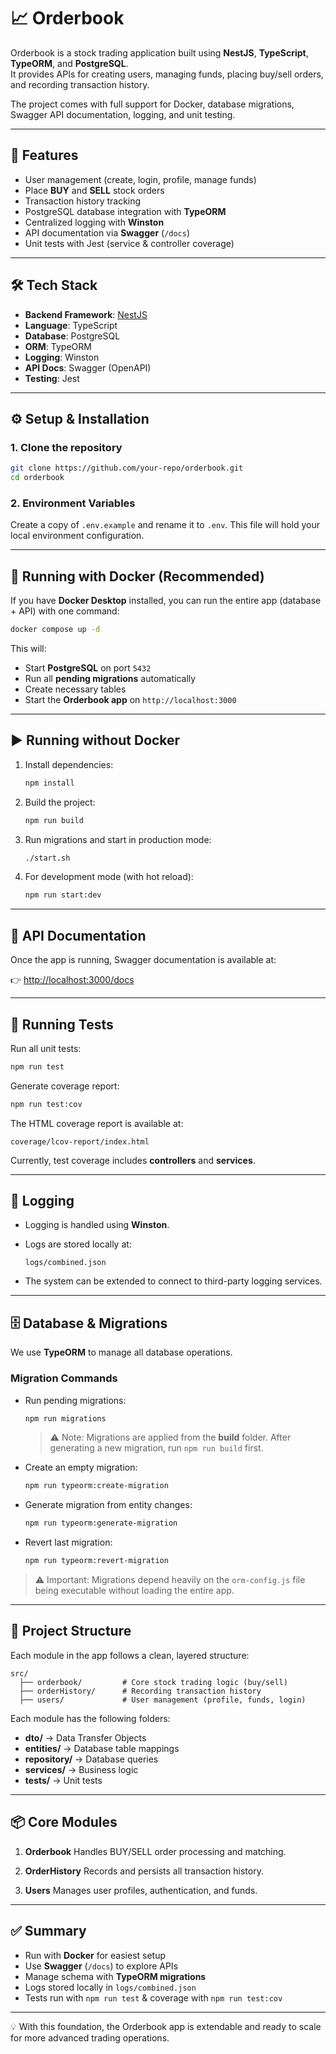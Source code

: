 # 📈 Orderbook

Orderbook is a stock trading application built using **NestJS**, **TypeScript**, **TypeORM**, and **PostgreSQL**.  
It provides APIs for creating users, managing funds, placing buy/sell orders, and recording transaction history.  

The project comes with full support for Docker, database migrations, Swagger API documentation, logging, and unit testing.

---

## 🚀 Features
- User management (create, login, profile, manage funds)
- Place **BUY** and **SELL** stock orders
- Transaction history tracking
- PostgreSQL database integration with **TypeORM**
- Centralized logging with **Winston**
- API documentation via **Swagger** (`/docs`)
- Unit tests with Jest (service & controller coverage)

---

## 🛠️ Tech Stack
- **Backend Framework**: [NestJS](https://nestjs.com/)
- **Language**: TypeScript
- **Database**: PostgreSQL
- **ORM**: TypeORM
- **Logging**: Winston
- **API Docs**: Swagger (OpenAPI)
- **Testing**: Jest

---

## ⚙️ Setup & Installation

### 1. Clone the repository
```bash
git clone https://github.com/your-repo/orderbook.git
cd orderbook
````

### 2. Environment Variables

Create a copy of `.env.example` and rename it to `.env`.
This file will hold your local environment configuration.

---

## 🐳 Running with Docker (Recommended)

If you have **Docker Desktop** installed, you can run the entire app (database + API) with one command:

```bash
docker compose up -d
```

This will:

* Start **PostgreSQL** on port `5432`
* Run all **pending migrations** automatically
* Create necessary tables
* Start the **Orderbook app** on `http://localhost:3000`

---

## ▶️ Running without Docker

1. Install dependencies:

   ```bash
   npm install
   ```

2. Build the project:

   ```bash
   npm run build
   ```

3. Run migrations and start in production mode:

   ```bash
   ./start.sh
   ```

4. For development mode (with hot reload):

   ```bash
   npm run start:dev
   ```

---

## 📖 API Documentation

Once the app is running, Swagger documentation is available at:

👉 [http://localhost:3000/docs](http://localhost:3000/docs)

---

## 🧪 Running Tests

Run all unit tests:

```bash
npm run test
```

Generate coverage report:

```bash
npm run test:cov
```

The HTML coverage report is available at:

```
coverage/lcov-report/index.html
```

Currently, test coverage includes **controllers** and **services**.

---

## 📝 Logging

* Logging is handled using **Winston**.
* Logs are stored locally at:

  ```
  logs/combined.json
  ```
* The system can be extended to connect to third-party logging services.

---

## 🗄️ Database & Migrations

We use **TypeORM** to manage all database operations.

### Migration Commands

* Run pending migrations:

  ```bash
  npm run migrations
  ```

  > ⚠️ Note: Migrations are applied from the **build** folder.
  > After generating a new migration, run `npm run build` first.

* Create an empty migration:

  ```bash
  npm run typeorm:create-migration
  ```

* Generate migration from entity changes:

  ```bash
  npm run typeorm:generate-migration
  ```

* Revert last migration:

  ```bash
  npm run typeorm:revert-migration
  ```

> ⚠️ Important: Migrations depend heavily on the `orm-config.js` file being executable without loading the entire app.

---

## 📂 Project Structure

Each module in the app follows a clean, layered structure:

```
src/
  ├── orderbook/         # Core stock trading logic (buy/sell)
  ├── orderHistory/      # Recording transaction history
  ├── users/             # User management (profile, funds, login)
```

Each module has the following folders:

* **dto/** → Data Transfer Objects
* **entities/** → Database table mappings
* **repository/** → Database queries
* **services/** → Business logic
* **tests/** → Unit tests

---

## 📦 Core Modules

1. **Orderbook**
   Handles BUY/SELL order processing and matching.

2. **OrderHistory**
   Records and persists all transaction history.

3. **Users**
   Manages user profiles, authentication, and funds.

---

## ✅ Summary

* Run with **Docker** for easiest setup
* Use **Swagger** (`/docs`) to explore APIs
* Manage schema with **TypeORM migrations**
* Logs stored locally in `logs/combined.json`
* Tests run with `npm run test` & coverage with `npm run test:cov`

---

💡 With this foundation, the Orderbook app is extendable and ready to scale for more advanced trading operations.

```